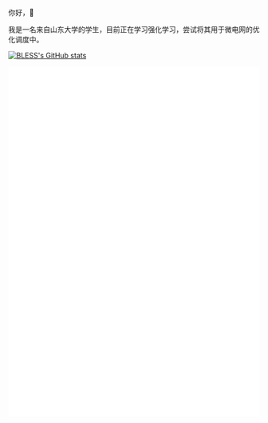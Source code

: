 你好，:wave:

我是一名来自山东大学的学生，目前正在学习强化学习，尝试将其用于微电网的优化调度中。

[![BLESS's GitHub stats](https://github-readme-stats.vercel.app/api?username=Heironghuncheng)](https://github.com/anuraghazra/github-readme-stats)

![metrics](./github-metrics.svg)
